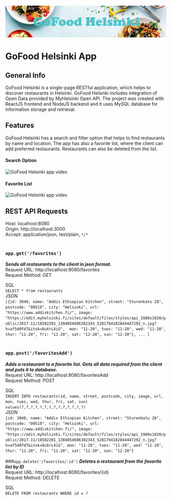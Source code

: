 ![GoFood Helsinki banner](public/gofoodbanner.jpg)
# GoFood Helsinki App
## General Info
GoFood Helsinki is a single-page RESTful application, which helps to discover restaurants in Helsinki. 
GoFood Helsinki includes integration of Open Data provided by MyHelsinki Open API. 
The project was created with ReactJS frontend and NodeJS backend and 
it uses MySQL database for information storage and retrieval.

## Features
GoFood Helsinki has a search and filter option that helps to find restaurants by name and location.
The app has also a favorite list, where the client can add preferred restaurants. 
Restaurants can also be deleted from the list.

#### Search Option

![GoFood Helsinki app video](public/gofood-search.gif)

#### Favorite List

![GoFood Helsinki app video](public/gofood-favorites.gif)

## REST API Requests
Host: localhost:8080 <br>
Origin: http://localhost:3000 <br>
Accept: application/json, text/plain, `*/*`
<br><br>
### `app.get('/favorites')`
***Sends all restaurants to the client in json format.***<br>
Request URL: http://localhost:8080/favorites<br>
Request Method: GET

SQL<br>
`SELECT * from restaurants`<br>
JSON<br>
`[{id: 3048, name: "Addis Ethiopian Kitchen", street: "Sturenkatu 28", postcode: "00510", city: "Helsinki", url: "https://www.addiskitchen.fi/", image: "https://edit.myhelsinki.fi/sites/default/files/styles/api_1980x1020/public/2017-11/18582201_1304054686382343_5281764182844447292_n.jpg?h=af5d0fd7&itok=8uXrL4iG", 
mon: "11-20", tues: "11-20", wed: "11-20", thur: "11-20", fri: "11-20", sat: "12-20", sun: "12-20"}, ... ]`
<br><br>
### `app.post('/favoritesAdd')`
***Adds a restaurant to a favorite list. Gets all data required from the client and puts it to database.***<br>
Request URL: http://localhost:8080/favoritesAdd<br>
Request Method: POST

SQL<br>
`INSERT INTO restaurants(id, name, street, postcode, city, image, url, mon, tues, wed, thur, fri, sat, sun) values(?,?,?,?,?,?,?,?,?,?,?,?,?,?)`<br>
JSON<br>
`{id: 3048, name: "Addis Ethiopian Kitchen", street: "Sturenkatu 28", postcode: "00510", city: "Helsinki", url: "https://www.addiskitchen.fi/",
image: "https://edit.myhelsinki.fi/sites/default/files/styles/api_1980x1020/public/2017-11/18582201_1304054686382343_5281764182844447292_n.jpg?h=af5d0fd7&itok=8uXrL4iG",
mon: "11-20", tues: "11-20", wed: "11-20", thur: "11-20", fri: "11-20", sat: "12-20", sun: "12-20"}`
<br><br>
###`app.delete('/favorites/:id')`
***Deletes a restaurant from the favorite list by ID***<br>
Request URL: http://localhost:8080/favorites/{id}<br>
Request Method: DELETE

SQL<br>
`DELETE FROM restaurants WHERE id = ?`





